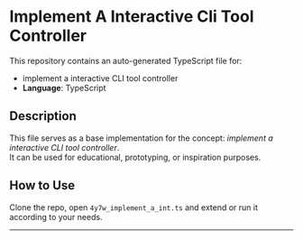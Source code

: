# Implement A Interactive Cli Tool Controller

This repository contains an auto-generated TypeScript file for:

- implement a interactive CLI tool controller
- **Language**: TypeScript

## Description

This file serves as a base implementation for the concept: *implement a interactive CLI tool controller*.  
It can be used for educational, prototyping, or inspiration purposes.

## How to Use

Clone the repo, open `4y7w_implement_a_int.ts` and extend or run it according to your needs.

---


